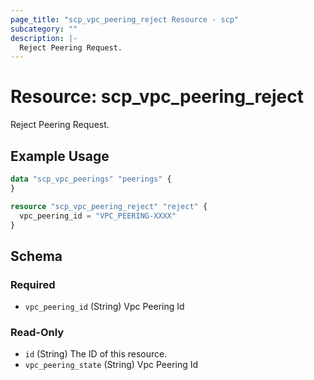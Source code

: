```yaml
---
page_title: "scp_vpc_peering_reject Resource - scp"
subcategory: ""
description: |-
  Reject Peering Request.
---
```


# Resource: scp_vpc_peering_reject

Reject Peering Request.


## Example Usage

```terraform
data "scp_vpc_peerings" "peerings" {
}

resource "scp_vpc_peering_reject" "reject" {
  vpc_peering_id = "VPC_PEERING-XXXX"
}
```

<!-- schema generated by tfplugindocs -->
## Schema

### Required

- `vpc_peering_id` (String) Vpc Peering Id

### Read-Only

- `id` (String) The ID of this resource.
- `vpc_peering_state` (String) Vpc Peering Id

